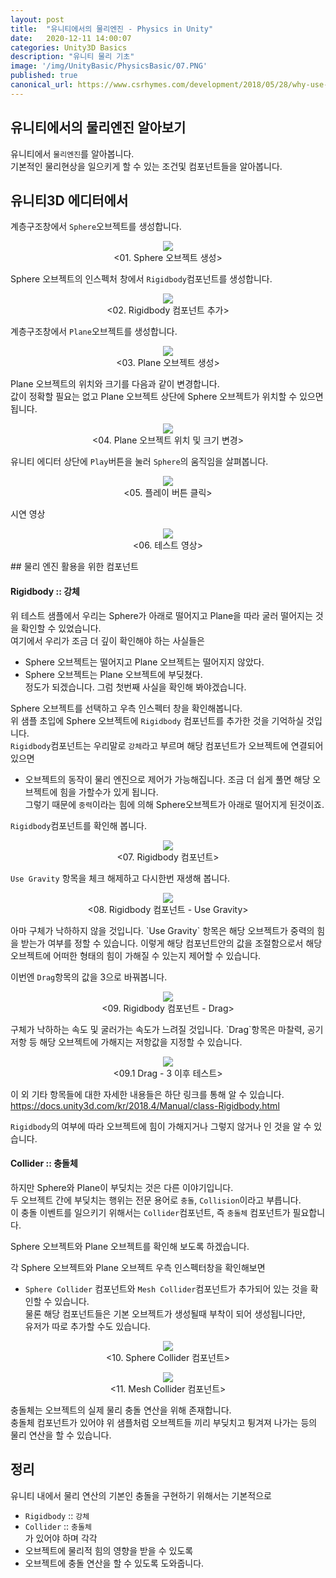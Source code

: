 ```yaml
---
layout: post
title:  "유니티에서의 물리엔진 - Physics in Unity"
date:   2020-12-11 14:00:07
categories: Unity3D Basics
description: "유니티 물리 기초"
image: '/img/UnityBasic/PhysicsBasic/07.PNG'
published: true
canonical_url: https://www.csrhymes.com/development/2018/05/28/why-use-a-static-site-generator.html
---
```


## 유니티에서의 물리엔진 알아보기
유니티에서 `물리엔진`를 알아봅니다.  
기본적인 물리현상을 일으키게 할 수 있는 조건및 컴포넌트들을 알아봅니다.  
  
## 유니티3D 에디터에서  

계층구조창에서 `Sphere`오브젝트를 생성합니다.
<p align="center"><img src="/img/UnityBasic/PhysicsBasic/01.PNG"><br/>
<01. Sphere 오브젝트 생성></p>  
  
Sphere 오브젝트의 인스펙처 창에서 `Rigidbody`컴포넌트를 생성합니다.
<p align="center"><img src="/img/UnityBasic/PhysicsBasic/02.PNG"><br/>
<02. Rigidbody 컴포넌트 추가></p>  
  
계층구조창에서 `Plane`오브젝트를 생성합니다.
<p align="center"><img src="/img/UnityBasic/PhysicsBasic/03.PNG"><br/>
<03. Plane 오브젝트 생성></p>  
  
Plane 오브젝트의 위치와 크기를 다음과 같이 변경합니다.  
값이 정확할 필요는 없고 Plane 오브젝트 상단에 Sphere 오브젝트가 위치할 수 있으면 됩니다.
<p align="center"><img src="/img/UnityBasic/PhysicsBasic/06.PNG"><br/>
<04. Plane 오브젝트 위치 및 크기 변경></p>  
  
유니티 에디터 상단에 `Play`버튼을 눌러 `Sphere`의 움직임을 살펴봅니다.
<p align="center"><img src="/img/UnityBasic/PhysicsBasic/07.PNG"><br/>
<05. 플레이 버튼 클릭></p>  
  
시연 영상
<p align="center"><img src="/img/UnityBasic/PhysicsBasic/12.GIF"><br/>
<06. 테스트 영상></p>  
## 물리 엔진 활용을 위한 컴포넌트  
  
#### Rigidbody :: 강체  
위 테스트 샘플에서 우리는 Sphere가 아래로 떨어지고 Plane을 따라 굴러 떨어지는 것을 확인할 수 있었습니다.  
여기에서 우리가 조금 더 깊이 확인해야 하는 사실들은  
  * Sphere 오브젝트는 떨어지고 Plane 오브젝트는 떨어지지 않았다.  
  * Sphere 오브젝트는 Plane 오브젝트에 부딪쳤다.  
정도가 되겠습니다. 그럼 첫번째 사실을 확인해 봐야겠습니다.  
  
Sphere 오브젝트를 선택하고 우측 인스펙터 창을 확인해봅니다.  
위 샘플 초입에 Sphere 오브젝트에 `Rigidbody` 컴포넌트를 추가한 것을 기억하실 것입니다.  
`Rigidbody`컴포넌트는 우리말로 `강체`라고 부르며 해당 컴포넌트가 오브젝트에 연결되어 있으면  
   * 오브젝트의 동작이 물리 엔진으로 제어가 가능해집니다. 
조금 더 쉽게 풀면 해당 오브젝트에 힘을 가할수가 있게 됩니다.  
그렇기 때문에 `중력`이라는 힘에 의해 Sphere오브젝트가 아래로 떨어지게 된것이죠.  
  
`Rigidbody`컴포넌트를 확인해 봅니다.  
<p align="center"><img src="/img/UnityBasic/PhysicsBasic/08.PNG"><br/>
<07. Rigidbody 컴포넌트></p>
  
`Use Gravity` 항목을 체크 해제하고 다시한번 재생해 봅니다.  
<p align="center"><img src="/img/UnityBasic/PhysicsBasic/09.PNG"><br/>
<08. Rigidbody 컴포넌트 - Use Gravity></p>  
아마 구체가 낙하하지 않을 것입니다.  
`Use Gravity` 항목은 해당 오브젝트가 중력의 힘을 받는가 여부를 정할 수 있습니다.  
이렇게 해당 컴포넌트안의 값을 조절함으로서 해당 오브젝트에 어떠한 형태의 힘이 가해질 수 있는지 제어할 수 있습니다.  
  
이번엔 `Drag`항목의 값을 3으로 바꿔봅니다.  
<p align="center"><img src="/img/UnityBasic/PhysicsBasic/09.PNG"><br/>
<09. Rigidbody 컴포넌트 - Drag></p> 
구체가 낙하하는 속도 및 굴러가는 속도가 느려질 것입니다.  
`Drag`항목은 마찰력, 공기저항 등 해당 오브젝트에 가해지는 저항값을 지정할 수 있습니다.  
   
    
  <p align="center"><img src="/img/UnityBasic/PhysicsBasic/13.GIF"><br/>
<09.1 Drag - 3 이후 테스트></p>
   
이 외 기타 항목들에 대한 자세한 내용들은 하단 링크를 통해 알 수 있습니다.  
https://docs.unity3d.com/kr/2018.4/Manual/class-Rigidbody.html  
  
`Rigidbody`의 여부에 따라 오브젝트에 힘이 가해지거나 그렇지 않거나 인 것을 알 수 있습니다.  
  
#### Collider :: 충돌체
하지만 Sphere와 Plane이 부딪치는 것은 다른 이야기입니다.  
두 오브젝트 간에 부딪치는 행위는 전문 용어로 `충돌`, `Collision`이라고 부릅니다.  
이 충돌 이벤트를 일으키기 위해서는 `Collider`컴포넌트, 즉 `충돌체` 컴포넌트가 필요합니다.  
  
Sphere 오브젝트와 Plane 오브젝트를 확인해 보도록 하겠습니다.  
  
각 Sphere 오브젝트와 Plane 오브젝트 우측 인스펙터창을 확인해보면 
  * `Sphere Collider` 컴포넌트와 `Mesh Collider`컴포넌트가 추가되어 있는 것을 확인할 수 있습니다.  
물론 해당 컴포넌트들은 기본 오브젝트가 생성될때 부착이 되어 생성됩니다만,  
유저가 따로 추가할 수도 있습니다.  
   
  <p align="center"><img src="/img/UnityBasic/PhysicsBasic/10.PNG"><br/>
<10. Sphere Collider 컴포넌트></p> 
  <p align="center"><img src="/img/UnityBasic/PhysicsBasic/11.PNG"><br/>
<11. Mesh Collider 컴포넌트></p> 
   
충돌체는 오브젝트의 실제 물리 충돌 연산을 위해 존재합니다.  
충돌체 컴포넌트가 있어야 위 샘플처럼 오브젝트들 끼리 부딪치고 튕겨져 나가는 등의 물리 연산을 할 수 있습니다.  
  
## 정리
유니티 내에서 물리 연산의 기본인 충돌을 구현하기 위해서는 기본적으로  
  * `Rigidbody` :: `강체`
  * `Collider` :: `충돌체`  
  가 있어야 하며 각각
  * 오브젝트에 물리적 힘의 영향을 받을 수 있도록
  * 오브젝트에 충돌 연산을 할 수 있도록
  도와줍니다.
  
